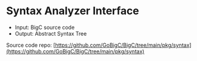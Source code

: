 # Syntax Analyzer Interface 
- Input: BigC source code 
- Output: Abstract Syntax Tree 

Source code repo: [https://github.com/GoBigC/BigC/tree/main/pkg/syntax](https://github.com/GoBigC/BigC/tree/main/pkg/syntax) 